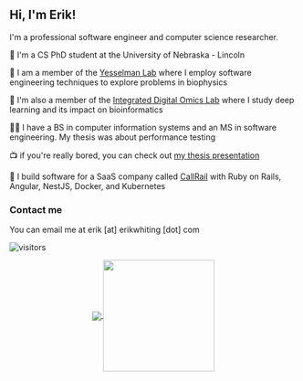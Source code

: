 ## Hi, I'm Erik!
I'm a professional software engineer and computer science researcher.

:school: I'm a CS PhD student at the University of Nebraska - Lincoln

:microscope: I am a member of the [Yesselman Lab](https://yesselmanlab.com/) where I employ software engineering techniques to explore problems in biophysics

🧬 I'm also a member of the [Integrated Digital Omics Lab](https://cse.unl.edu/~qyao/) where I study deep learning and its impact on bioinformatics

👨‍🎓 I have a BS in computer information systems and an MS in software engineering. My thesis was about performance testing 

📺 if you're really bored, you can check out [my thesis presentation](https://youtu.be/5YoMYwyvDLw)

:briefcase: I build software for a SaaS company called [CallRail](https://www.callrail.com/) with Ruby on Rails, Angular, NestJS, Docker, and Kubernetes


### Contact me
You can email me at erik [at] erikwhiting [dot] com

![visitors](https://visitor-badge.laobi.icu/badge?page_id=erik-whiting.erik-whiting)

<p align="center">
  <a href="https://github.com/erik-whiting/">
    <img align="center" src="https://github-readme-stats.vercel.app/api?username=erik-whiting&show_icons=true&hide_border=true&title_color=94b4a4&amp&icon_color=FFFFFF&amp&text_color=FFFFFF&amp&bg_color=000000&count_private=true&include_all_commits=true"/>
  </a>
  <a href="https://github.com/erik-whiting">
    <img align="center" height="195px" src="https://github-readme-stats.vercel.app/api/top-langs/?username=erik-whiting&text_color=FFFFFF&bg_color=000000&title_color=94b4a4&langs_count=15&layout=compact&hide_border=true" />
  </a>
</p>
</p>

